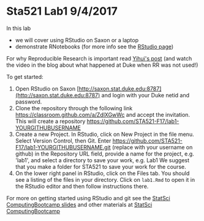 
# Sta521 Lab1  9/4/2017

In this lab 

* we will cover using RStudio on Saxon or a laptop
* demonstrate RNotebooks  (for more info see the [RStudio page](http://rmarkdown.rstudio.com/r_notebooks.html#version_control))


For why Reproducible Research is important read [Yihui's post](https://yihui.name/en/2012/06/enjoyable-reproducible-research/)  (and watch the video in the blog about what happened at Duke when RR was not used!)


To get started:  
   1) Open RStudio on Saxon  [http://saxon.stat.duke.edu:8787](http://saxon.stat.duke.edu:8787) and login with your Duke netid and password.
   2) Clone the repository through the following link  https://classroom.github.com/a/ZdlXGwWc and accept the invitation.  This will create a repository  https://github.com/STA521-F17/lab1-YOURGITHUBUSERNAME
   3) Create a new Project.  In RStudio, click on New Project in the file menu.  Select Version Control, then Git. Enter https://github.com/STA521-F17/lab1-YOURGITHUBUSERNAME.git (replace with your username on github) in the  Repository URL field, provide a name for the project, e.g. 'lab1', and select a directory to save your work, e.g. Lab1    We suggest that you make a folder for STA521 to save your work for the course.
  4) On the lower right panel in RStudio, click on the Files tab. You should see a listing of the files in your directory. Click on `lab1.Rmd` to open it in the RStudio editor and then follow instructions there.  
  
  For more on getting started using RStudio and git see the [StatSci ComputingBootcamp slides](https://github.com/DukeStatSci/ComputingBootcamp2017/blob/master/slides/computing_bootcamp_2017.Rmd) and other materials at  [StatSci ComputingBootcamp](https://github.com/DukeStatSci/ComputingBootcamp2017/)
